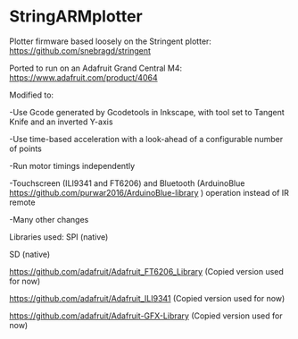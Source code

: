 # StringARMplotter

Plotter firmware based loosely on the Stringent plotter: https://github.com/snebragd/stringent

Ported to run on an Adafruit Grand Central M4: https://www.adafruit.com/product/4064

Modified to:

 -Use Gcode generated by Gcodetools in Inkscape, with tool set to Tangent Knife and an inverted Y-axis
 
 -Use time-based acceleration with a look-ahead of a configurable number of points
 
 -Run motor timings independently
 
 -Touchscreen (ILI9341 and FT6206) and Bluetooth (ArduinoBlue https://github.com/purwar2016/ArduinoBlue-library ) operation instead of IR remote
 
 -Many other changes

 Libraries used:
 SPI (native)
 
 SD (native)
 
https://github.com/adafruit/Adafruit_FT6206_Library (Copied version used for now)

https://github.com/adafruit/Adafruit_ILI9341 (Copied version used for now)

https://github.com/adafruit/Adafruit-GFX-Library (Copied version used for now)
